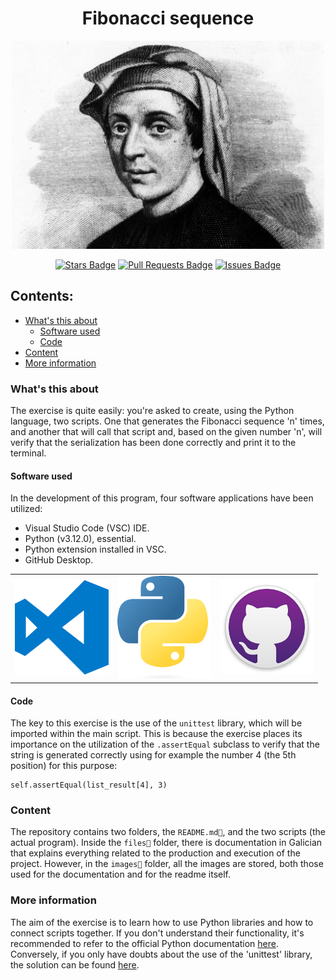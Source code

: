 <h1 align="center">Fibonacci sequence</h1>
<p align="center"><a href="https://en.wikipedia.org/wiki/Fibonacci_sequence"><img src="images/readme/fibonacci.jpg" alt="Image of Fibonacci" width="500"></a></p>
<div align="center">
<a href="https://github.com/IsNotTheReal/practice_01/stargazers"><img src="https://img.shields.io/github/stars/IsNotTheReal/practice_01" alt="Stars Badge"/></a>
<a href="https://github.com/IsNotTheReal/practice_01/pulls"><img src="https://img.shields.io/github/issues-pr/IsNotTheReal/practice_01" alt="Pull Requests Badge"/></a>
<a href="https://github.com/IsNotTheReal/practice_01/issues"><img src="https://img.shields.io/github/issues/IsNotTheReal/practice_01" alt="Issues Badge"/></a>
</div>

## Contents:
  - [What's this about](#work)
      - [Software used](#software)
      - [Code](#code)
  - [Content](#content)
  - [More information](#more)

### What's this about

<div>The exercise is quite easily: you're asked to create, using the Python language, two scripts. One that generates the Fibonacci sequence 'n' times, and another that will call that script and, based on the given number 'n', will verify that the serialization has been done correctly and print it to the terminal.</div>

#### Software used

In the development of this program, four software applications have been utilized:

- Visual Studio Code (VSC) IDE.
- Python (v3.12.0), essential.
- Python extension installed in VSC.
- GitHub Desktop.
<table border="0"; align="center">
  <tr>
    <td><a href="https://code.visualstudio.com"><img src="images/readme/visual.png" alt="Image of Visual Studio Code's logo" width="150"></a></td>
    <td><a href="https://www.python.org"><img src="images/readme/python.png" alt="Image of Python's logo" width="150"></a></td>
    <td><a href="https://desktop.github.com"><img src="images/readme/github.png" alt="Image of GitHub's desktop app logo" width="150"></a></td>
  </tr>
</table>

#### Code

The key to this exercise is the use of the `unittest` library, which will be imported within the main script. This is because the exercise places its importance on the utilization of the `.assertEqual` subclass to verify that the string is generated correctly using for example the number 4 (the 5th position) for this purpose:
```
self.assertEqual(list_result[4], 3)
```

### Content

The repository contains two folders, the `README.md📄`, and the two scripts (the actual program). Inside the `files📁` folder, there is documentation in Galician that explains everything related to the production and execution of the project. However, in the `images📁` folder, all the images are stored, both those used for the documentation and for the readme itself.

### More information

The aim of the exercise is to learn how to use Python libraries and how to connect scripts together. If you don't understand their functionality, it's recommended to refer to the official Python documentation <a href="https://docs.python.org/3/">here</a>. Conversely, if you only have doubts about the use of the 'unittest' library, the solution can be found <a href="https://docs.python.org/3/library/unittest.html">here</a>.
